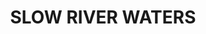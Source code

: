 ---
title: "SLOW RIVER WATERS"
price: "TBA"
desc: "Bez opisa"
img_path: "/assets/img/A.MIG-2204.jpg"
brand: AMMO
available: true
special_offer: false
soon: false
cat: "Diorame"
subcat: "DI-AMMO"
subsubcat: "Diorame-AMMO-AKRILNE-TEKSTURE"
---